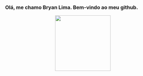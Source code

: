 ### Olá, me chamo Bryan Lima. Bem-vindo ao meu github.

<div align="center">
  <a href="https://github.com/bryanlimac">
  <img height="180em" src="https://github-readme-stats.vercel.app/api/top-langs/?username=bryanlimac&layout=compact&langs_count=7&theme=dracula"/>
</div>
